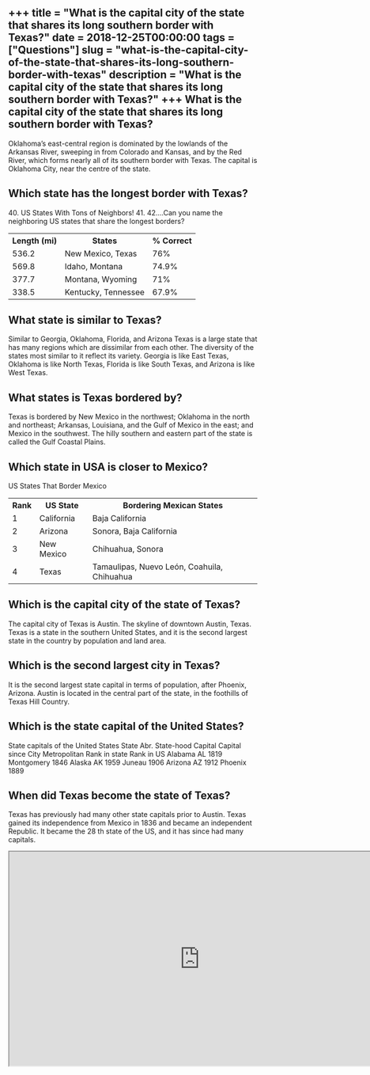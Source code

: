 +++
title = "What is the capital city of the state that shares its long southern border with Texas?"
date = 2018-12-25T00:00:00
tags = ["Questions"]
slug = "what-is-the-capital-city-of-the-state-that-shares-its-long-southern-border-with-texas"
description = "What is the capital city of the state that shares its long southern border with Texas?"
+++
What is the capital city of the state that shares its long southern border with Texas?
--------------------------------------------------------------------------------------

Oklahoma’s east-central region is dominated by the lowlands of the Arkansas River, sweeping in from Colorado and Kansas, and by the Red River, which forms nearly all of its southern border with Texas. The capital is Oklahoma City, near the centre of the state.

Which state has the longest border with Texas?
----------------------------------------------

40\. US States With Tons of Neighbors! 41. 42….Can you name the neighboring US states that share the longest borders?

<table><tr><th>Length (mi)</th><th>States</th><th>% Correct</th></tr><tr><td>536.2</td><td>New Mexico, Texas</td><td>76%</td></tr><tr><td>569.8</td><td>Idaho, Montana</td><td>74.9%</td></tr><tr><td>377.7</td><td>Montana, Wyoming</td><td>71%</td></tr><tr><td>338.5</td><td>Kentucky, Tennessee</td><td>67.9%</td></tr></table>

What state is similar to Texas?
-------------------------------

Similar to Georgia, Oklahoma, Florida, and Arizona Texas is a large state that has many regions which are dissimilar from each other. The diversity of the states most similar to it reflect its variety. Georgia is like East Texas, Oklahoma is like North Texas, Florida is like South Texas, and Arizona is like West Texas.

What states is Texas bordered by?
---------------------------------

Texas is bordered by New Mexico in the northwest; Oklahoma in the north and northeast; Arkansas, Louisiana, and the Gulf of Mexico in the east; and Mexico in the southwest. The hilly southern and eastern part of the state is called the Gulf Coastal Plains.

Which state in USA is closer to Mexico?
---------------------------------------

US States That Border Mexico

<table><tr><th>Rank</th><th>﻿US State</th><th>Bordering Mexican States</th></tr><tr><td>1</td><td>California</td><td>Baja California</td></tr><tr><td>2</td><td>Arizona</td><td>Sonora, Baja California</td></tr><tr><td>3</td><td>New Mexico</td><td>Chihuahua, Sonora</td></tr><tr><td>4</td><td>Texas</td><td>Tamaulipas, Nuevo León, Coahuila, Chihuahua</td></tr></table>

Which is the capital city of the state of Texas?
------------------------------------------------

The capital city of Texas is Austin. The skyline of downtown Austin, Texas. Texas is a state in the southern United States, and it is the second largest state in the country by population and land area.

Which is the second largest city in Texas?
------------------------------------------

It is the second largest state capital in terms of population, after Phoenix, Arizona. Austin is located in the central part of the state, in the foothills of Texas Hill Country.

Which is the state capital of the United States?
------------------------------------------------

State capitals of the United States State Abr. State-hood Capital Capital since City Metropolitan Rank in state Rank in US Alabama AL 1819 Montgomery 1846 Alaska AK 1959 Juneau 1906 Arizona AZ 1912 Phoenix 1889

When did Texas become the state of Texas?
-----------------------------------------

Texas has previously had many other state capitals prior to Austin. Texas gained its independence from Mexico in 1836 and became an independent Republic. It became the 28 th state of the US, and it has since had many capitals.

<iframe allow="accelerometer; autoplay; clipboard-write; encrypted-media; gyroscope; picture-in-picture" allowfullscreen="" class="__youtube_prefs__  epyt-is-override  no-lazyload" data-no-lazy="1" data-origheight="433" data-origwidth="770" data-skipgform_ajax_framebjll="" height="433" id="_ytid_53971" loading="lazy" src="https://www.youtube.com/embed/q07RanslaGM?enablejsapi=1&autoplay=0&cc_load_policy=0&cc_lang_pref=&iv_load_policy=1&loop=0&modestbranding=0&rel=1&fs=1&playsinline=0&autohide=2&theme=dark&color=red&controls=1&" title="YouTube player" width="770"></iframe>